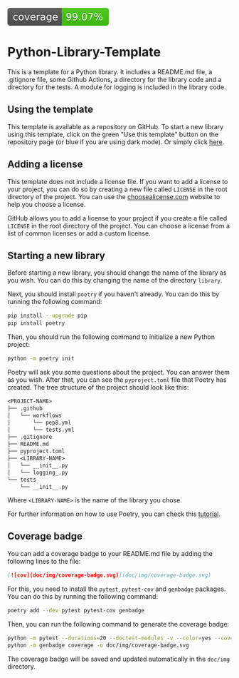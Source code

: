 <!-- Pytest Coverage Comment:Begin -->
<!-- Pytest Coverage Comment:End -->

[![cov](doc/img/coverage-badge.svg)](doc/img/coverage-badge.svg)

# Python-Library-Template

This is a template for a Python library. It includes a README.md file, 
a .gitignore file, some Github Actions, a directory for the library code
and a directory for the tests. A module for logging is included in the 
library code.

## Using the template

This template is available as a repository on GitHub. To start a new 
library using this template, click on the green "Use this template"
button on the repository page (or blue if you are using dark mode).
Or simply click 
[here](https://github.com/new?template_name=python-library-template&template_owner=framunoz). 

## Adding a license

This template does not include a license file. If you want to add a
license to your project, you can do so by creating a new file called
`LICENSE` in the root directory of the project. You can use the
[choosealicense.com](https://choosealicense.com/) website to help you
choose a license.

GitHub allows you to add a license to your project if you create a file
called `LICENSE` in the root directory of the project. You can choose a
license from a list of common licenses or add a custom license.

## Starting a new library

Before starting a new library, you should change the name of the library
as you wish. You can do this by changing the name of the directory
`library`. 

Next, you should install ``poetry`` if you haven't already. You can do this
by running the following command:

```bash
pip install --upgrade pip
pip install poetry
```

Then, you should run the following command to initialize a new Python
project:

```bash
python -m poetry init
```
    
Poetry will ask you some questions about the project. You can answer them
as you wish. After that, you can see the `pyproject.toml` file that
Poetry has created. The tree structure of the project should look like this:

```
<PROJECT-NAME>
├── .github
│   └── workflows
│       └── pep8.yml
│       └── tests.yml
├── .gitignore
├── README.md
├── pyproject.toml
├── <LIBRARY-NAME>
│   └── __init__.py
│   └── logging_.py
└── tests
    └── __init__.py
```

Where `<LIBRARY-NAME>` is the name of the library you chose.

For further information on how to use Poetry, you can check this
[tutorial](doc/basic_poetry_usage.md).

## Coverage badge

You can add a coverage badge to your README.md file by adding the
following lines to the file:

```markdown
[![cov](doc/img/coverage-badge.svg)](doc/img/coverage-badge.svg)
```

For this, you need to install the `pytest`, `pytest-cov` and `genbadge`
packages. You can do this by running the following command:

```bash
poetry add --dev pytest pytest-cov genbadge
```

Then, you can run the following command to generate the coverage badge:

```bash
python -m pytest --durations=20 --doctest-modules -v --color=yes --cov=./ --cov-report=xml:reports/coverage/coverage.xml
python -m genbadge coverage -o doc/img/coverage-badge.svg
```
The coverage badge will be saved and updated automatically in the
`doc/img` directory.
